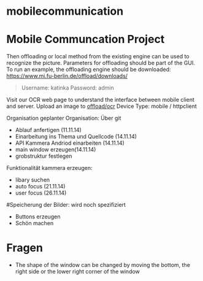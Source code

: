 mobilecommunication
===================

# Mobile Communcation Project

Then offloading or local method from the existing engine can be used to recognize the picture.
Parameters for offloading should be part of the GUI.
To run an example, the offloading engine should be downloaded:
https://www.mi.fu-berlin.de/offload/downloads/

> Username: katinka
> Password: admin

Visit our OCR web page to understand the interface between mobile client and server.
Upload an image to [offload/ocr](https://www.mi.fu-berlin.de/offload/ocr/)
Device Type: mobile / httpclient

Organisation
geplanter Organisation:
Über git
* Ablauf anfertigen (11.11.14)
* Einarbeitung ins Thema und Quellcode (14.11.14)
* API Kammera Andriod einarbeiten (14.11.14)
* main window erzeugen(14.11.14)
* grobstruktur festlegen

Funktionalität kammera erzeugen: 
* libary suchen
* auto focus (21.11.14)
* user focus (26.11.14)



#Speicherung der Bilder: wird noch spezifiziert
* Buttons erzeugen
* Schön machen



# Fragen 
* The shape of the window can be changed by moving the bottom, the right side or the
lower right corner of the window
